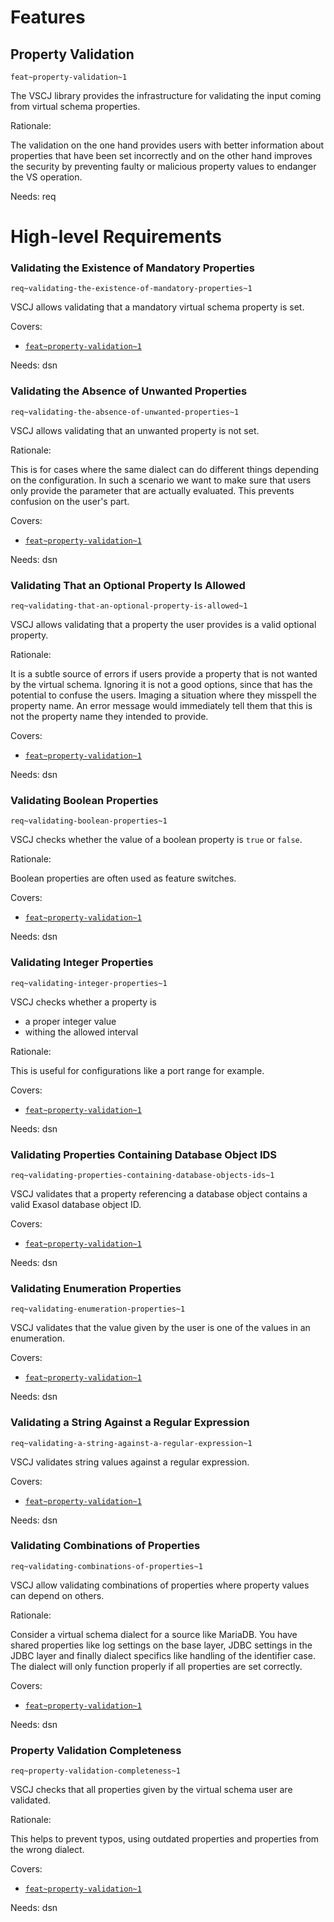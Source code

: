 # Features

## Property Validation
`feat~property-validation~1`

The VSCJ library provides the infrastructure for validating the input coming from virtual schema properties.

Rationale:

The validation on the one hand provides users with better information about properties that have been set incorrectly and on the other hand improves the security by preventing faulty or malicious property values to endanger the VS operation.

Needs: req

# High-level Requirements

### Validating the Existence of Mandatory Properties
`req~validating-the-existence-of-mandatory-properties~1`

VSCJ allows validating that a mandatory virtual schema property is set.

Covers:

* [`feat~property-validation~1`](#property-validation)

Needs: dsn

### Validating the Absence of Unwanted Properties
`req~validating-the-absence-of-unwanted-properties~1`

VSCJ allows validating that an unwanted property is not set.

Rationale:

This is for cases where the same dialect can do different things depending on the configuration. In such a scenario we want to make sure that users only provide the parameter that are actually evaluated. This prevents confusion on the user's part. 

Covers:

* [`feat~property-validation~1`](#property-validation)

Needs: dsn



### Validating That an Optional Property Is Allowed
`req~validating-that-an-optional-property-is-allowed~1`

VSCJ allows validating that a property the user provides is a valid optional property.

Rationale:

It is a subtle source of errors if users provide a property that is not wanted by the virtual schema. Ignoring it is not a good options, since that has the potential to confuse the users. Imaging a situation where they misspell the property name. An error message would immediately tell them that this is not the property name they intended to provide.

Covers:

* [`feat~property-validation~1`](#property-validation)

Needs: dsn

### Validating Boolean Properties
`req~validating-boolean-properties~1`

VSCJ checks whether the value of a boolean property is `true` or `false`.

Rationale:

Boolean properties are often used as feature switches.

Covers:

* [`feat~property-validation~1`](#property-validation)  

Needs: dsn

### Validating Integer Properties
`req~validating-integer-properties~1`

VSCJ checks whether a property is

- a proper integer value
- withing the allowed interval

Rationale:

This is useful for configurations like a port range for example.

Covers:

* [`feat~property-validation~1`](#property-validation)

Needs: dsn

### Validating Properties Containing Database Object IDS
`req~validating-properties-containing-database-objects-ids~1`

VSCJ validates that a property referencing a database object contains a valid Exasol database object ID.

Covers:

* [`feat~property-validation~1`](#property-validation)

Needs: dsn

### Validating Enumeration Properties
`req~validating-enumeration-properties~1`

VSCJ validates that the value given by the user is one of the values in an enumeration.

Covers:

* [`feat~property-validation~1`](#property-validation)

Needs: dsn

### Validating a String Against a Regular Expression
`req~validating-a-string-against-a-regular-expression~1`

VSCJ validates string values against a regular expression.

Covers:

* [`feat~property-validation~1`](#property-validation)

Needs: dsn

### Validating Combinations of Properties
`req~validating-combinations-of-properties~1`

VSCJ allow validating combinations of properties where property values can depend on others.

Rationale:

Consider a virtual schema dialect for a source like MariaDB. You have shared properties like log settings on the base layer, JDBC settings in the JDBC layer and finally dialect specifics like handling of the identifier case. The dialect will only function properly if all properties are set correctly.

Covers:

* [`feat~property-validation~1`](#property-validation)

Needs: dsn

### Property Validation Completeness
`req~property-validation-completeness~1`

VSCJ checks that all properties given by the virtual schema user are validated.

Rationale:

This helps to prevent typos, using outdated properties and properties from the wrong dialect. 

Covers:

* [`feat~property-validation~1`](#property-validation)

Needs: dsn



